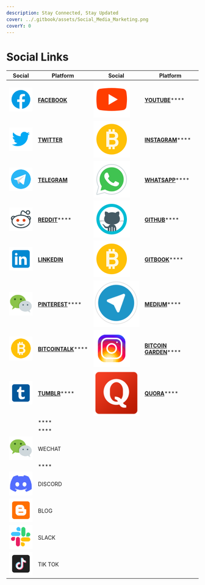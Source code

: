 ```yaml
---
description: Stay Connected, Stay Updated
cover: ../.gitbook/assets/Social_Media_Marketing.png
coverY: 0
---
```


# Social Links

| Social                                       | Platform                                                                       | Social                                   | Platform                                                                         |
| -------------------------------------------- | ------------------------------------------------------------------------------ | ---------------------------------------- | -------------------------------------------------------------------------------- |
| ![](<../.gitbook/assets/image (22) (1).png>) | ****[**FACEBOOK**](https://www.facebook.com/pankuku/)****                      | ![](<../.gitbook/assets/image (8).png>)  | [**YOUTUBE**](https://www.youtube.com/channel/UCWgyzUllqx2XuAPXy\_t6xXw)****     |
| ![](<../.gitbook/assets/image (8) (1).png>)  | ****[**TWITTER**](https://twitter.com/pankukuofficial)****                     | ![](<../.gitbook/assets/image (13).png>) | [**INSTAGRAM**](https://www.instagram.com/pankuku\_official/)****                |
| ![](<../.gitbook/assets/image (7) (1).png>)  | ****[**TELEGRAM**](https://t.me/pankuku)****                                   | ![](<../.gitbook/assets/image (10).png>) | [**WHATSAPP**](https://chat.whatsapp.com/Gp4RN6X8NR38iyiSaqxLVi)****             |
| ![](<../.gitbook/assets/image (27).png>)     | [**REDDIT**](https://www.reddit.com/r/pankuku\_official/)****                  | ![](<../.gitbook/assets/image (7).png>)  | [**GITHUB**](https://github.com/Prosolsu)****                                    |
| ![](<../.gitbook/assets/image (2) (1).png>)  | ****[**LINKEDIN**](https://www.linkedin.com/company/pankuku)****               | ![](<../.gitbook/assets/image (11).png>) | [**GITBOOK**](https://pankuku.gitbook.io)****                                    |
| ![](<../.gitbook/assets/image (18).png>)     | [**PINTEREST**](https://www.pinterest.com/pankuku\_official/)****              | ![](<../.gitbook/assets/image (17).png>) | [**MEDIUM**](https://medium.com/@pankuku)****                                    |
| ![](<../.gitbook/assets/image (26).png>)     | [**BITCOINTALK**](https://bitcointalk.org/index.php?topic=5388274.new#new)**** | ![](<../.gitbook/assets/image (21).png>) | [**BITCOIN GARDEN**](https://bitcoingarden.org/forum/index.php?topic=114876)**** |
| ![](<../.gitbook/assets/image (24).png>)     | [**TUMBLR**](https://pankukuofficial.tumblr.com)****                           | ![](<../.gitbook/assets/image (25).png>) | [**QUORA**](https://www.quora.com/profile/Nigel-Hupsel-1)****                    |
|                                              | ****                                                                           |                                          |                                                                                  |
|                                              | ****                                                                           |                                          |                                                                                  |
| ![](<../.gitbook/assets/image (18) (1).png>) | WECHAT                                                                         |                                          |                                                                                  |
|                                              | ****                                                                           |                                          |                                                                                  |
| ![](../.gitbook/assets/image.png)            | DISCORD                                                                        |                                          |                                                                                  |
| ![](<../.gitbook/assets/image (25) (1).png>) | BLOG                                                                           |                                          |                                                                                  |
| ![](<../.gitbook/assets/image (9) (1).png>)  | SLACK                                                                          |                                          |                                                                                  |
| ![](<../.gitbook/assets/image (19).png>)     | TIK TOK                                                                        |                                          |                                                                                  |
